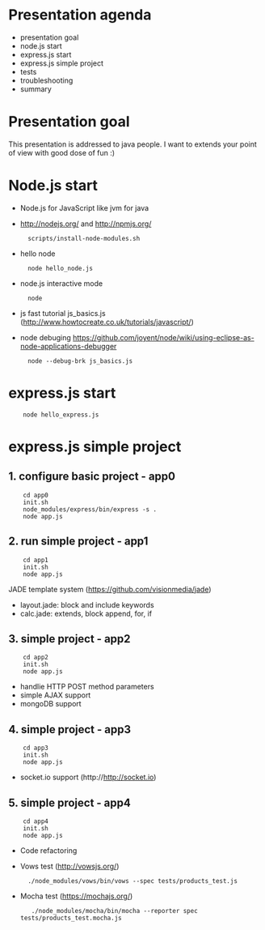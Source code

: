 # Presentation agenda
* presentation goal
* node.js start
* express.js start
* express.js simple project
* tests
* troubleshooting
* summary

# Presentation goal

This presentation is addressed to java people.
I want to extends your point of view with good dose of fun :)

# Node.js start

* Node.js for JavaScript like jvm for java
* http://nodejs.org/ and http://npmjs.org/

        scripts/install-node-modules.sh
        
* hello node

        node hello_node.js

* node.js interactive mode

        node
  
* js fast tutorial js_basics.js (http://www.howtocreate.co.uk/tutorials/javascript/)
* node debuging https://github.com/joyent/node/wiki/using-eclipse-as-node-applications-debugger

        node --debug-brk js_basics.js

# express.js start

        node hello_express.js

# express.js simple project

## 1. configure basic project - app0

        cd app0
        init.sh
        node_modules/express/bin/express -s .
        node app.js

## 2. run simple project - app1

        cd app1
        init.sh
        node app.js

JADE template system (https://github.com/visionmedia/jade)
   
* layout.jade: block and include keywords
* calc.jade: extends, block append, for, if

## 3. simple project - app2

        cd app2
        init.sh
        node app.js
        
* handlie HTTP POST method parameters
* simple AJAX support
* mongoDB support

## 4. simple project - app3

        cd app3
        init.sh
        node app.js
        
* socket.io support (http://http://socket.io)

## 5. simple project - app4

        cd app4
        init.sh
        node app.js

* Code refactoring        
* Vows test (http://vowsjs.org/)

        ./node_modules/vows/bin/vows --spec tests/products_test.js
        
* Mocha test (https://mochajs.org/)

         ./node_modules/mocha/bin/mocha --reporter spec tests/products_test.mocha.js

